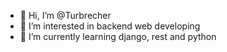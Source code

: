 - 👋 Hi, I’m @Turbrecher
- 👀 I’m interested in backend web developing
- 🌱 I’m currently learning django, rest and python

<!---
Turbrecher/Turbrecher is a ✨ special ✨ repository because its `README.md` (this file) appears on your GitHub profile.
You can click the Preview link to take a look at your changes.
--->
